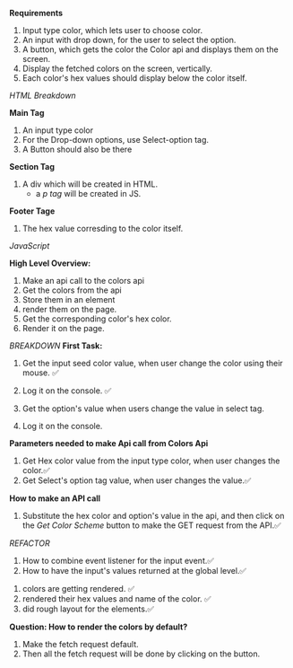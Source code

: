 **Requirements**

1. Input type color, which lets user to choose color.
2. An input with drop down, for the user to select the option.
3. A button, which gets the color the Color api and displays them on the screen.
4. Display the fetched colors on the screen, vertically.
5. Each color's hex values should display below the color itself.

_HTML Breakdown_

**Main Tag**

1. An input type color
2. For the Drop-down options, use Select-option tag.
3. A Button should also be there

**Section Tag**

1. A div which will be created in HTML.
   - a _p tag_ will be created in JS.

**Footer Tage**

1. The hex value corresding to the color itself.

_JavaScript_

**High Level Overview:**

1. Make an api call to the colors api
2. Get the colors from the api
3. Store them in an element
4. render them on the page.
5. Get the corresponding color's hex color.
6. Render it on the page.

_BREAKDOWN_
**First Task:**

1. Get the input seed color value, when user change the color using their mouse. ✅
2. Log it on the console. ✅

3. Get the option's value when users change the value in select tag.
4. Log it on the console.

**Parameters needed to make Api call from Colors Api**

1. Get Hex color value from the input type color, when user changes the color.✅
2. Get Select's option tag value, when user changes the value.✅

**How to make an API call**

1. Substitute the hex color and option's value in the api, and then click on the _Get Color Scheme_ button to make the GET request from the API.✅

_REFACTOR_

1. How to combine event listener for the input event.✅
2. How to have the input's values returned at the global level.✅

<!-- Finished Tasks -->

1. colors are getting rendered. ✅
2. rendered their hex values and name of the color. ✅
3. did rough layout for the elements.✅

<!-- Next Task -->

**Question: How to render the colors by default?**

1. Make the fetch request default.
2. Then all the fetch request will be done by clicking on the button.
